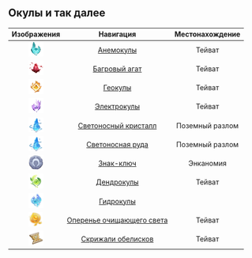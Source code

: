## Окулы и так далее

|                        Изображения                        |                                                                      Навигация                                                                      |    Местонахождение    |
|:---------------------------------------------------------:|:---------------------------------------------------------------------------------------------------------------------------------------------------:|:---------------------:|
|      ![Anemoculus](assets/img/icons/Anemoculus.png)       |                [Анемокулы](https://github.com/AluminiumTN/Sorted-TP-Files-RU/tree/Sorted-TP-Files-RU/Окулы%20и%20т.д#анемокулыzip)                 |        Тейват         |
|    ![CrimsonAgate](assets/img/icons/CrimsonAgate.png)     |            [Багровый агат](https://github.com/AluminiumTN/Sorted-TP-Files-RU/tree/Sorted-TP-Files-RU/Окулы%20и%20т.д#багровые-агатыzip)             |        Тейват         |
|        ![Geoculus](assets/img/icons/Geoculus.png)         |                   [Геокулы](https://github.com/AluminiumTN/Sorted-TP-Files-RU/tree/Sorted-TP-Files-RU/Окулы%20и%20т.д#геокулыzip)                   |        Тейват         |
|    ![Electroculus](assets/img/icons/Electroculus.png)     |               [Электрокулы](https://github.com/AluminiumTN/Sorted-TP-Files-RU/tree/Sorted-TP-Files-RU/Окулы%20и%20т.д#электрокулыzip)               |        Тейват         |
|       ![Lumenspar](assets/img/icons/Lumenspar.png)        |      [Светоносный кристалл](https://github.com/AluminiumTN/Sorted-TP-Files-RU/tree/Sorted-TP-Files-RU/Окулы%20и%20т.д#светоносный-кристаллzip)      | Поземный разлом |
|       ![Lumenspar](assets/img/icons/Lumenspar.png)        |          [Светоносная руда](https://github.com/AluminiumTN/Sorted-TP-Files-RU/tree/Sorted-TP-Files-RU/Окулы%20и%20т.д#светоносная-рудаzip)          |    Поземный разлом    |
|       ![KeySigil](assets/img/icons/KeySigilNew.png)       |                 [Знак-ключ](https://github.com/AluminiumTN/Sorted-TP-Files-RU/tree/Sorted-TP-Files-RU/Окулы%20и%20т.д#знак-ключzip)                 |       Энканомия       |
|     ![Dendroculus](assets/img/icons/Dendroculus.png)      |                [Дендрокулы](https://github.com/AluminiumTN/Sorted-TP-Files-RU/tree/Sorted-TP-Files-RU/Окулы%20и%20т.д#дендрокулыzip)                |        Тейват         |
|      ![Hydroculus](assets/img/icons/Hydroculus.png)       |                 [Гидрокулы](https://github.com/AluminiumTN/Sorted-TP-Files-RU/tree/Sorted-TP-Files-RU/Окулы%20и%20т.д#гидрокулыzip)                 |                       |
| ![Plumes](assets/img/icons/Plumes-of-Purifying-Light.png) | [Оперенье очищающего света](https://github.com/AluminiumTN/Sorted-TP-Files-RU/tree/Sorted-TP-Files-RU/Окулы%20и%20т.д#оперенье-очищающего-светаzip) |        Тейват         |
|      ![SacredSeal](assets/img/icons/SacredSeal.png)       |        [Скрижали обелисков](https://github.com/AluminiumTN/Sorted-TP-Files-RU/tree/Sorted-TP-Files-RU/Окулы%20и%20т.д#скрижали-обелисковzip)        |        Тейват         |


